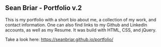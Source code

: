 ## Sean Briar - Portfolio v.2

This is my portfolio with a short bio about me, a collection of my work, and contact information. One can also find links to my Github and LinkedIn accounts, as well as my Resume. It was build with HTML, CSS, and jQuery.

Take a look here: https://seanbriar.github.io/portfolio/
